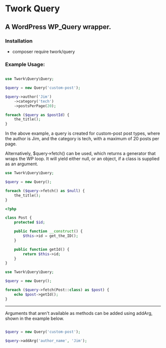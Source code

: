 # Twork Query

## A WordPress WP_Query wrapper.

### Installation

- composer require twork/query

### Example Usage:

```php

use Twork\Query\Query;

$query = new Query('custom-post');

$query->author('Jim')
    ->category('tech')
    ->postsPerPage(20);

foreach ($query as $postId) {
    the_title();
}

```

In the above example, a query is created for custom-post post types, where the author is Jim, and the category is tech, with a maximum of 20 posts per page.

Alternatively, $query->fetch() can be used, which returns a generator that wraps the WP loop.
 It will yield either null, or an object, if a class is supplied as an argument.
```php
use Twork\Query\Query;

$query = new Query();

foreach ($query->fetch() as $null) {
    the_title();
}
```

```php
<?php

class Post {
    protected $id;

    public function __construct() {
        $this->id = get_the_ID();
    }

    public function getId() {
        return $this->id;
    }
}

use Twork\Query\Query;

$query = new Query();

foreach ($query->fetch(Post::class) as $post) {
    echo $post->getId();
}
```

---

Arguments that aren't available as methods can be added using addArg, shown in the example below.

```php

$query = new Query('custom-post');

$query->addArg('author_name', 'Jim');

```
